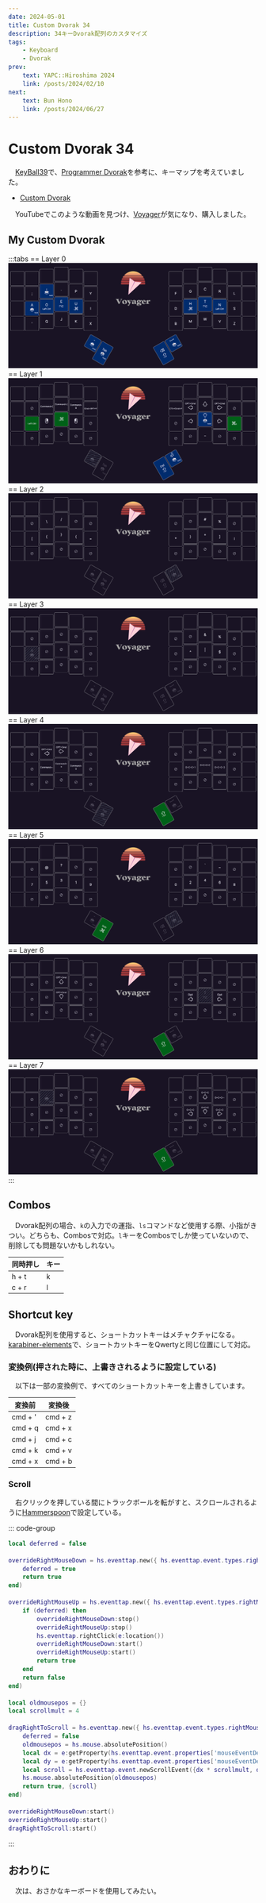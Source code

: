 ```yaml
---
date: 2024-05-01
title: Custom Dvorak 34
description: 34キーDvorak配列のカスタマイズ
tags: 
    - Keyboard
    - Dvorak
prev:
    text: YAPC::Hiroshima 2024
    link: /posts/2024/02/10
next:
    text: Bun Hono
    link: /posts/2024/06/27
---
```


# Custom Dvorak 34

&emsp;[KeyBall39](https://shop.yushakobo.jp/products/5357)で、[Programmer Dvorak](https://www.kaufmann.no/roland/dvorak/)を参考に、キーマップを考えていました。

* [Custom Dvorak](/posts/2023/12/28)

&emsp;YouTubeでこのような動画を見つけ、[Voyager](https://www.zsa.io/voyager)が気になり、購入しました。
<YouTube videoId="dg2TT1OJlQs" />

## My Custom Dvorak
:::tabs
== Layer 0
![img](img/01/01.png)
== Layer 1
![img](img/01/02.png)
== Layer 2
![img](img/01/03.png)
== Layer 3
![img](img/01/04.png)
== Layer 4
![img](img/01/05.png)
== Layer 5
![img](img/01/06.png)
== Layer 6
![img](img/01/07.png)
== Layer 7
![img](img/01/08.png)
:::

## Combos
&emsp;Dvorak配列の場合、`k`の入力での運指、`ls`コマンドなど使用する際、小指がきつい。どちらも、Combosで対応。`l`キーをCombosでしか使っていないので、削除しても問題ないかもしれない。

|同時押し|キー|
|---|---|
|h + t|k|
|c + r|l|

## Shortcut key
&emsp;Dvorak配列を使用すると、ショートカットキーはメチャクチャになる。[karabiner-elements](https://karabiner-elements.pqrs.org/)で、ショートカットキーをQwertyと同じ位置にして対応。

### 変換例(押された時に、上書きされるように設定している)
&emsp;以下は一部の変換例で、すべてのショートカットキーを上書きしています。

|変換前|変換後|
|---|---|
|cmd + '|cmd + z|
|cmd + q|cmd + x|
|cmd + j|cmd + c|
|cmd + k|cmd + v|
|cmd + x|cmd + b|

### Scroll
&emsp;右クリックを押している間にトラックボールを転がすと、スクロールされるように[Hammerspoon](https://www.hammerspoon.org/)で設定している。

::: code-group
```lua [init.lua]
local deferred = false

overrideRightMouseDown = hs.eventtap.new({ hs.eventtap.event.types.rightMouseDown }, function(e)
    deferred = true
    return true
end)

overrideRightMouseUp = hs.eventtap.new({ hs.eventtap.event.types.rightMouseUp }, function(e)
    if (deferred) then
        overrideRightMouseDown:stop()
        overrideRightMouseUp:stop()
        hs.eventtap.rightClick(e:location())
        overrideRightMouseDown:start()
        overrideRightMouseUp:start()
        return true
    end
    return false
end)

local oldmousepos = {}
local scrollmult = 4

dragRightToScroll = hs.eventtap.new({ hs.eventtap.event.types.rightMouseDragged }, function(e)
    deferred = false
    oldmousepos = hs.mouse.absolutePosition()
    local dx = e:getProperty(hs.eventtap.event.properties['mouseEventDeltaX'])
    local dy = e:getProperty(hs.eventtap.event.properties['mouseEventDeltaY'])
    local scroll = hs.eventtap.event.newScrollEvent({dx * scrollmult, dy * scrollmult},{},'pixel')
    hs.mouse.absolutePosition(oldmousepos)
    return true, {scroll}
end)

overrideRightMouseDown:start()
overrideRightMouseUp:start()
dragRightToScroll:start()
```
:::

## おわりに
&emsp;次は、おさかなキーボードを使用してみたい。

<X tweetId="1782525876988756315" />